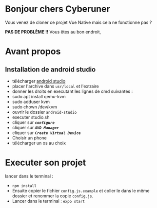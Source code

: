 # Bonjour chers Cyberuner

Vous venez de cloner ce projet Vue Native mais cela ne fonctionne pas ? 

__PAS DE PROBLÈME !!__ Vous êtes au bon endroit,

# Avant propos

## Installation de android studio

* télécharger [android studio](https://developer.android.com/studio)
* placer l'archive dans `usr/local` et l'extraire
* donner les droits en executant les lignes de cmd suivantes : 
* sudo apt install qemu-kvm
* sudo adduser <UTILISATEUR> kvm
* sudo chown <UTILISATEUR> /dev/kvm
* ouvrir le dossier `android-studio` 
* executer studio.sh
* cliquer sur __*`configure`*__
* cliquer sur __*`AVD Manager`*__
* cliquer sur __*`Create Virtual Device`*__
* Choisir un phone
* télécharger un os au choix

# Executer son projet 

lancer dans le terminal :
* `npm install`
* Ensuite copier le fichier `config.js.example` et coller le dans le même dossier et renommer la copie `config.js`.
* Lancer dans le terminal : `expo start`


